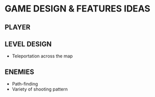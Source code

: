 # GAME DESIGN & FEATURES IDEAS

## PLAYER


## LEVEL DESIGN

- Teleportation across the map

## ENEMIES

- Path-finding
- Variety of shooting pattern
